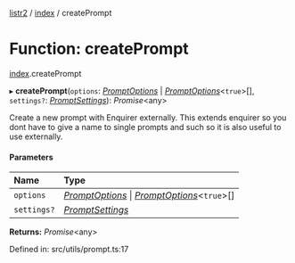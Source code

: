[listr2](../README.md) / [index](../modules/index.md) / createPrompt

# Function: createPrompt

[index](../modules/index.md).createPrompt

▸ **createPrompt**(`options`: [*PromptOptions*](../types/index.promptoptions.md) \| [*PromptOptions*](../types/index.promptoptions.md)<``true``\>[], `settings?`: [*PromptSettings*](../interfaces/index.promptsettings.md)): *Promise*<any\>

Create a new prompt with Enquirer externally.
This extends enquirer so you dont have to give a name to single prompts and such so it is also
useful to use externally.

#### Parameters

| Name | Type |
| :------ | :------ |
| `options` | [*PromptOptions*](../types/index.promptoptions.md) \| [*PromptOptions*](../types/index.promptoptions.md)<``true``\>[] |
| `settings?` | [*PromptSettings*](../interfaces/index.promptsettings.md) |

**Returns:** *Promise*<any\>

Defined in: src/utils/prompt.ts:17
